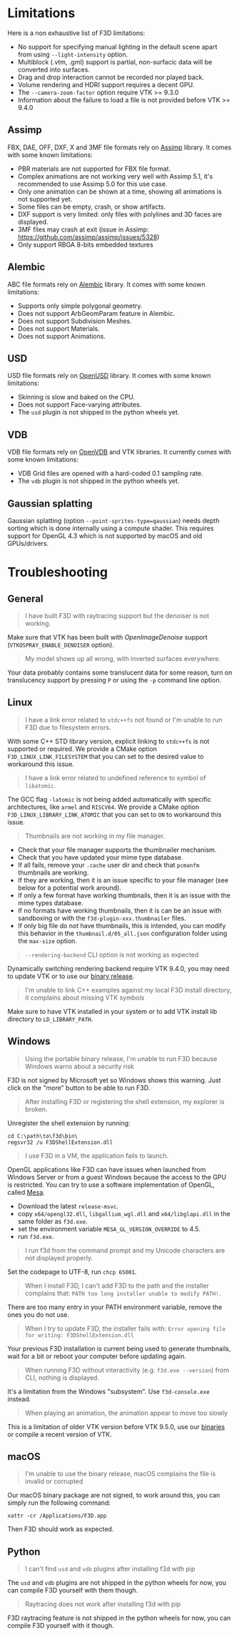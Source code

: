 # Limitations

Here is a non exhaustive list of F3D limitations:

- No support for specifying manual lighting in the default scene apart from using `--light-intensity` option.
- Multiblock (.vtm, .gml) support is partial, non-surfacic data will be converted into surfaces.
- Drag and drop interaction cannot be recorded nor played back.
- Volume rendering and HDRI support requires a decent GPU.
- The `--camera-zoom-factor` option require VTK >= 9.3.0
- Information about the failure to load a file is not provided before VTK >= 9.4.0

## Assimp

FBX, DAE, OFF, DXF, X and 3MF file formats rely on [Assimp](https://github.com/assimp/assimp) library. It comes with some known limitations:

- PBR materials are not supported for FBX file format.
- Complex animations are not working very well with Assimp 5.1, it's recommended to use Assimp 5.0 for this use case.
- Only one animation can be shown at a time, showing all animations is not supported yet.
- Some files can be empty, crash, or show artifacts.
- DXF support is very limited: only files with polylines and 3D faces are displayed.
- 3MF files may crash at exit (issue in Assimp: https://github.com/assimp/assimp/issues/5328)
- Only support RBGA 8-bits embedded textures

## Alembic

ABC file formats rely on [Alembic](https://github.com/alembic/alembic) library. It comes with some known limitations:

- Supports only simple polygonal geometry.
- Does not support ArbGeomParam feature in Alembic.
- Does not support Subdivision Meshes.
- Does not support Materials.
- Does not support Animations.

## USD

USD file formats rely on [OpenUSD](https://github.com/PixarAnimationStudios/OpenUSD) library. It comes with some known limitations:

- Skinning is slow and baked on the CPU.
- Does not support Face-varying attributes.
- The `usd` plugin is not shipped in the python wheels yet.

## VDB

VDB file formats rely on [OpenVDB](https://github.com/AcademySoftwareFoundation/openvdb) and VTK libraries. It currently comes with some known limitations:

- VDB Grid files are opened with a hard-coded 0.1 sampling rate.
- The `vdb` plugin is not shipped in the python wheels yet.

## Gaussian splatting

Gaussian splatting (option `--point-sprites-type=gaussian`) needs depth sorting which is done internally using a compute shader. This requires support for OpenGL 4.3 which is not supported by macOS and old GPUs/drivers.

# Troubleshooting

## General

> I have built F3D with raytracing support but the denoiser is not working.

Make sure that VTK has been built with _OpenImageDenoise_ support (`VTKOSPRAY_ENABLE_DENOISER` option).

> My model shows up all wrong, with inverted surfaces everywhere.

Your data probably contains some translucent data for some reason, turn on translucency support by pressing `P` or using the `-p` command line option.

## Linux

> I have a link error related to `stdc++fs` not found or I'm unable to run F3D due to filesystem errors.

With some C++ STD library version, explicit linking to `stdc++fs` is not supported or required. We provide a CMake option `F3D_LINUX_LINK_FILESYSTEM` that you can set to the desired value to workaround this issue.

> I have a link error related to undefined reference to symbol of `libatomic`.

The GCC flag `-latomic` is not being added automatically with specific architectures, like `armel` and `RISCV64`. We provide a CMake option `F3D_LINUX_LIBRARY_LINK_ATOMIC` that you can set to `ON` to workaround this issue.

> Thumbnails are not working in my file manager.

- Check that your file manager supports the thumbnailer mechanism.
- Check that you have updated your mime type database.
- If all fails, remove your `.cache` user dir and check that `pcmanfm` thumbnails are working.
- If they are working, then it is an issue specific to your file manager (see below for a potential work around).
- If only a few format have working thumbnails, then it is an issue with the mime types database.
- If no formats have working thumbnails, then it is can be an issue with sandboxing or with the `f3d-plugin-xxx.thumbnailer` files.
- If only big file do not have thumbnails, this is intended, you can modify this behavior in the `thumbnail.d/05_all.json` configuration folder using the `max-size` option.

> `--rendering-backend` CLI option is not working as expected

Dynamically switching rendering backend require VTK 9.4.0, you may need to update VTK or to use our [binary release](INSTALLATION.md).

> I'm unable to link C++ examples against my local F3D install directory, it complains about missing VTK symbols

Make sure to have VTK installed in your system or to add VTK install lib directory to `LD_LIBRARY_PATH`.

## Windows

> Using the portable binary release, I'm unable to run F3D because Windows warns about a security risk

F3D is not signed by Microsoft yet so Windows shows this warning. Just click on the "more" button to be able to run F3D.

> After installing F3D or registering the shell extension, my explorer is broken.

Unregister the shell extension by running:

```
cd C:\path\to\f3d\bin\
regsvr32 /u F3DShellExtension.dll
```

> I use F3D in a VM, the application fails to launch.

OpenGL applications like F3D can have issues when launched from Windows Server or from a guest Windows because the access to the GPU is restricted.
You can try to use a software implementation of OpenGL, called [Mesa](https://github.com/pal1000/mesa-dist-win/releases).

- Download the latest `release-msvc`.
- copy `x64/opengl32.dll`, `libgallium_wgl.dll` and `x64/libglapi.dll` in the same folder as `f3d.exe`.
- set the environment variable `MESA_GL_VERSION_OVERRIDE` to 4.5.
- run `f3d.exe`.

> I run f3d from the command prompt and my Unicode characters are not displayed properly.

Set the codepage to UTF-8, run `chcp 65001`.

> When I install F3D, I can't add F3D to the path and the installer complains that: `PATH too long installer unable to modify PATH!`.

There are too many entry in your PATH environment variable, remove the ones you do not use.

> When I try to update F3D, the installer fails with: `Error opening file for writing: F3DShellExtension.dll`

Your previous F3D installation is current being used to generate thumbnails, wait for a bit or reboot your computer before updating again.

> When running F3D without interactivity (e.g. `f3d.exe --version`) from CLI, nothing is displayed.

It's a limitation from the Windows "subsystem". Use `f3d-console.exe` instead.

> When playing an animation, the animation appear to move too slowly

This is a limitation of older VTK version before VTK 9.5.0, use our [binaries](INSTALLATION.md) or compile a recent version of VTK.

## macOS

> I'm unable to use the binary release, macOS complains the file is invalid or corrupted

Our macOS binary package are not signed, to work around this, you can simply run the following command:

```
xattr -cr /Applications/F3D.app
```

Then F3D should work as expected.

## Python

> I can't find `usd` and `vdb` plugins after installing f3d with pip

The `usd` and `vdb` plugins are not shipped in the python wheels for now, you can compile F3D yourself with them though.

> Raytracing does not work after installing f3d with pip

F3D raytracing feature is not shipped in the python wheels for now, you can compile F3D yourself with it though.
